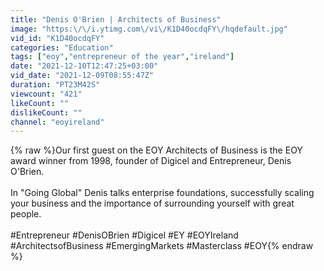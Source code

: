 ```yaml
---
title: "Denis O'Brien | Architects of Business"
image: "https:\/\/i.ytimg.com\/vi\/K1D40ocdqFY\/hqdefault.jpg"
vid_id: "K1D40ocdqFY"
categories: "Education"
tags: ["eoy","entrepreneur of the year","ireland"]
date: "2021-12-10T12:47:25+03:00"
vid_date: "2021-12-09T08:55:47Z"
duration: "PT23M42S"
viewcount: "421"
likeCount: ""
dislikeCount: ""
channel: "eoyireland"
---
```

{% raw %}Our first guest on the EOY Architects of Business is the EOY award winner from 1998, founder of Digicel and Entrepreneur, Denis O'Brien.<br /><br />In &quot;Going Global&quot; Denis talks enterprise foundations, successfully scaling your business and the importance of surrounding yourself with great people. <br /><br />#Entrepreneur  #DenisOBrien #Digicel #EY #EOYIreland #ArchitectsofBusiness #EmergingMarkets #Masterclass #EOY{% endraw %}
